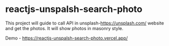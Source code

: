 # reactjs-unspalsh-search-photo
This project will guide to call API in unsplash-https://unsplash.com/ website and get the photos. It will show photos in masonry style.

Demo - https://reactjs-unspalsh-search-photo.vercel.app/